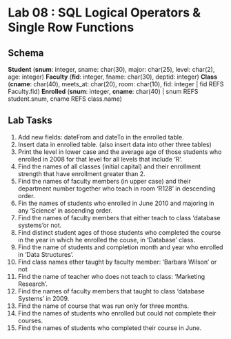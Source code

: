 # Lab 08 : SQL Logical Operators & Single Row Functions

## Schema
<strong>Student</strong> (__snum__: integer, sname: char(30), major: char(25), level: char(2), age: integer)
<strong>Faculty</strong> (__fid__: integer, fname: char(30), deptid: integer)
<strong>Class</strong> (__cname__: char(40), meets_at: char(20), room: char(10), fid: integer | fid REFS Faculty.fid)
<strong>Enrolled</strong> (__snum__: integer, __cname__: char(40) | snum REFS student.snum, cname REFS class.name)

## Lab Tasks
1. Add new fields: dateFrom and dateTo in the enrolled table.
2. Insert data in enrolled table. (also insert data into other three tables)
3. Print the level in lower case and the average age of those students who enrolled in 2008 for that level for all levels that include ‘R’.
4. Find the names of all classes (initial capital) and their enrollment strength that have enrollment greater than 2.
5. Find the names of faculty members (in upper case) and their department number together who teach in room ‘R128’ in descending order.
6. Fin the names of students who enrolled in June 2010 and majoring in any ‘Science’ in ascending order.
7. Find the names of faculty members that either teach to class ‘database systems’or not.
8. Find distinct student ages of those students who completed the course in the year in which he enrolled the couse, in ‘Database’ class.
9. Find the name of students and completion month and year who enrolled in ‘Data Structures’.
10. Find class names ether taught by faculty member: ‘Barbara Wilson’ or not
11. Find the name of teacher who does not teach to class: ‘Marketing Research’.
12. Find the names of faculty members that taught to class ‘database Systems’ in 2009.
13. Find the name of course that was run only for three months.
14. Find the names of students who enrolled but could not complete their courses.
15. Find the names of students who completed their course in June.
